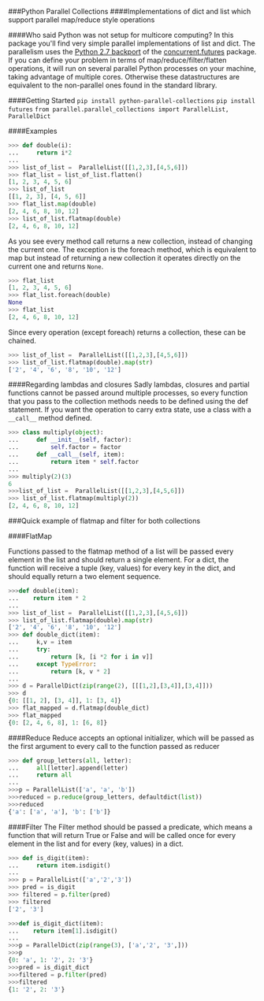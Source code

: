 ###Python Parallel Collections
####Implementations of dict and list which support parallel map/reduce style operations

####Who said Python was not setup for multicore computing? 
In this package you'll find very simple parallel implementations of list and dict. The parallelism uses the [Python 2.7 backport](http://pythonhosted.org/futures/#processpoolexecutor-example) of the [concurrent.futures](http://docs.python.org/dev/library/concurrent.futures.html) package. If you can define your problem in terms of map/reduce/filter/flatten operations, it will run on several parallel Python processes on your machine, taking advantage of multiple cores. 
Otherwise these datastructures are equivalent to the non-parallel ones found in the standard library.

####Getting Started
`pip install python-parallel-collections`
`pip install futures`
`from parallel.parallel_collections import ParallelList, ParallelDict`


####Examples

```python
>>> def double(i):
...     return i*2
... 
>>> list_of_list =  ParallelList([[1,2,3],[4,5,6]])
>>> flat_list = list_of_list.flatten()
[1, 2, 3, 4, 5, 6]
>>> list_of_list
[[1, 2, 3], [4, 5, 6]]
>>> flat_list.map(double)
[2, 4, 6, 8, 10, 12]
>>> list_of_list.flatmap(double)
[2, 4, 6, 8, 10, 12]
```

As you see every method call returns a new collection, instead of changing the current one.
The exception is the foreach method, which is equivalent to map but instead of returning a new collection it operates directly on the 
current one and returns `None`.  
```python
>>> flat_list
[1, 2, 3, 4, 5, 6]
>>> flat_list.foreach(double)
None
>>> flat_list
[2, 4, 6, 8, 10, 12]
```

Since every operation (except foreach) returns a collection, these can be chained.
```python
>>> list_of_list =  ParallelList([[1,2,3],[4,5,6]])
>>> list_of_list.flatmap(double).map(str)
['2', '4', '6', '8', '10', '12']
```

####Regarding lambdas and closures
Sadly lambdas, closures and partial functions cannot be passed around multiple processes, so every function that you pass to the collection methods needs to be defined using the def statement. If you want the operation to carry extra state, use a class with a `__call__` method defined.
```python
>>> class multiply(object):
...     def __init__(self, factor):
...         self.factor = factor
...     def __call__(self, item):
...         return item * self.factor
... 
>>> multiply(2)(3)
6
>>>list_of_list =  ParallelList([[1,2,3],[4,5,6]])
>>> list_of_list.flatmap(multiply(2))
[2, 4, 6, 8, 10, 12]
```

###Quick example of flatmap and filter for both collections

####FlatMap

Functions passed to the flatmap method of a list will be passed every element in the list and should return a single element. For a dict, the function will receive a tuple (key, values) for every key in the dict, and should equally return a two element sequence.
 
```python
>>>def double(item):
...    return item * 2
...
>>> list_of_list =  ParallelList([[1,2,3],[4,5,6]])
>>> list_of_list.flatmap(double).map(str)
['2', '4', '6', '8', '10', '12']
>>> def double_dict(item):
...     k,v = item
...     try:
...         return [k, [i *2 for i in v]]
...     except TypeError:
...         return [k, v * 2]
... 
>>> d = ParallelDict(zip(range(2), [[[1,2],[3,4]],[3,4]]))
>>> d
{0: [[1, 2], [3, 4]], 1: [3, 4]}
>>> flat_mapped = d.flatmap(double_dict)
>>> flat_mapped
{0: [2, 4, 6, 8], 1: [6, 8]}
```

####Reduce
Reduce accepts an optional initializer, which will be passed as the first argument to every call to the function passed as reducer
```python
>>> def group_letters(all, letter):
...     all[letter].append(letter)
...     return all
... 
>>>p = ParallelList(['a', 'a', 'b'])
>>>reduced = p.reduce(group_letters, defaultdict(list))
>>>reduced
{'a': ['a', 'a'], 'b': ['b']}
```

####Filter
The Filter method should be passed a predicate, which means a function that will return True or False and will be called once for every element in the list and for every (key, values) in a dict.
```python
>>> def is_digit(item):
...     return item.isdigit()
...
>>> p = ParallelList(['a','2','3'])
>>> pred = is_digit
>>> filtered = p.filter(pred)
>>> filtered
['2', '3']

>>>def is_digit_dict(item):
...    return item[1].isdigit()
...
>>>p = ParallelDict(zip(range(3), ['a','2', '3',]))
>>>p
{0: 'a', 1: '2', 2: '3'}
>>>pred = is_digit_dict
>>>filtered = p.filter(pred)
>>>filtered
{1: '2', 2: '3'}
```